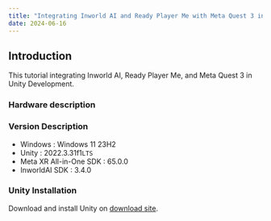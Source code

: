 ```yaml
---
title: "Integrating Inworld AI and Ready Player Me with Meta Quest 3 in Unity Development"
date: 2024-06-16
---
```


## Introduction

This tutorial integrating Inworld AI, Ready Player Me, and Meta Quest 3 in Unity Development.

### Hardware description

### Version Description

- Windows : Windows 11 23H2
- Unity : 2022.3.31f1`LTS`
- Meta XR All-in-One SDK : 65.0.0
- InworldAI SDK : 3.4.0

### Unity Installation

Download and install Unity on [download site][1].

[1]: https://unity.com/download